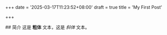 +++
date = '2025-03-17T11:23:52+08:00'
draft = true
title = 'My First Post'

+++

\## 简介 这是 **粗体** 文本，这是 *斜体* 文本。